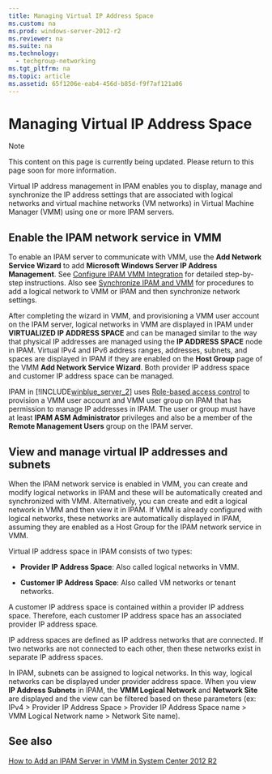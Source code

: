 ```yaml
---
title: Managing Virtual IP Address Space
ms.custom: na
ms.prod: windows-server-2012-r2
ms.reviewer: na
ms.suite: na
ms.technology: 
  - techgroup-networking
ms.tgt_pltfrm: na
ms.topic: article
ms.assetid: 65f1206e-eab4-456d-b85d-f9f7af121a06
---
```

# Managing Virtual IP Address Space
  
> [!NOTE]  
> This content on this page is currently being updated. Please return to this page soon for more information.  
  
Virtual IP address management in IPAM enables you to display, manage and synchronize the IP address settings that are associated with logical networks and virtual machine networks \(VM networks\) in Virtual Machine Manager \(VMM\) using one or more IPAM servers.  
  
## <a name="enable_vasm"></a>Enable the IPAM network service in VMM  
To enable an IPAM server to communicate with VMM, use the **Add Network Service Wizard** to add **Microsoft Windows Server IP Address Management**. See [Configure IPAM VMM Integration](../Topic/Configure-IPAM-VMM-Integration.md) for detailed step\-by\-step instructions. Also see [Synchronize IPAM and VMM](../Topic/Synchronize-IPAM-and-VMM.md) for procedures to add a logical network to VMM or IPAM and then synchronize network settings.  
  
After completing the wizard in VMM, and provisioning a VMM user account on the IPAM server, logical networks in VMM are displayed in IPAM under **VIRTUALIZED IP ADDRESS SPACE** and can be managed similar to the way that physical IP addresses are managed using the **IP ADDRESS SPACE** node in IPAM. Virtual IPv4 and IPv6 address ranges, addresses, subnets, and spaces are displayed in IPAM if they are enabled on the **Host Group** page of the VMM **Add Network Service Wizard**. Both provider IP address space and customer IP address space can be managed.  
  
IPAM in [!INCLUDE[winblue_server_2](../Token/winblue_server_2_md.md)] uses [Role\-based access control](../Topic/IP-Address-Management--IPAM--Overview.md#RBAC) to provision a VMM user account and VMM user group on IPAM that has permission to manage IP addresses in IPAM. The user or group must have at least **IPAM ASM Administrator** privileges and also be a member of the **Remote Management Users** group on the IPAM server.  
  
## <a name="manage_vasm"></a>View and manage virtual IP addresses and subnets  
When the IPAM network service is enabled in VMM, you can create and modify logical networks in IPAM and these will be automatically created and synchronized with VMM. Alternatively, you can create and edit a logical network in VMM and then view it in IPAM. If VMM is already configured with logical networks, these networks are automatically displayed in IPAM, assuming they are enabled as a Host Group for the IPAM network service in VMM.  
  
Virtual IP address space in IPAM consists of two types:  
  
-   **Provider IP Address Space**: Also called logical networks in VMM.  
  
-   **Customer IP Address Space**: Also called VM networks or tenant networks.  
  
A customer IP address space is contained within a provider IP address space. Therefore, each customer IP address space has an associated provider IP address space.  
  
IP address spaces are defined as IP address networks that are connected. If two networks are not connected to each other, then these networks exist in separate IP address spaces.  
  
In IPAM, subnets can be assigned to logical networks. In this way, logical networks can be displayed under provider address space. When you view **IP Address Subnets** in IPAM, the **VMM Logical Network** and **Network Site** are displayed and the view can be filtered based on these parameters \(ex: IPv4 > Provider IP Address Space > Provider IP Address Space name > VMM Logical Network name > Network Site name\).  
  
## See also  
[How to Add an IPAM Server in VMM in System Center 2012 R2](http://technet.microsoft.com/library/dn249418.aspx)  
  
